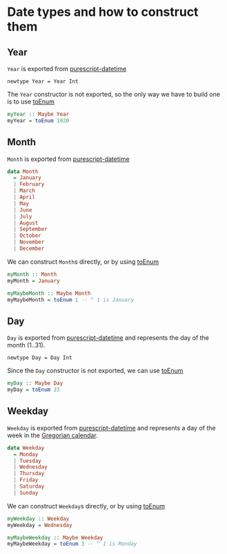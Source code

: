 # Date types and how to construct them

## Year

`Year` is exported from [purescript-datetime](https://pursuit.purescript.org/packages/purescript-datetime/4.1.1/docs/Data.Date.Component#t:Year)

`newtype Year = Year Int`

The `Year` constructor is not exported, so the only way we have to build one is to use [toEnum](https://pursuit.purescript.org/packages/purescript-enums/4.0.1/docs/Data.Enum#v:toEnum)

```haskell
myYear :: Maybe Year
myYear = toEnum 1920
```

## Month

`Month` is exported from [purescript-datetime](https://pursuit.purescript.org/packages/purescript-datetime/4.1.1/docs/Data.Date.Component#t:Month)

```haskell
data Month
  = January
  | February
  | March
  | April
  | May
  | June
  | July
  | August
  | September
  | October
  | November
  | December
```

We can construct `Month`s directly, or by using [toEnum](https://pursuit.purescript.org/packages/purescript-enums/4.0.1/docs/Data.Enum#v:toEnum)

```haskell
myMonth :: Month
myMonth = January

myMaybeMonth :: Maybe Month
myMaybeMonth = toEnum 1 -- ^ 1 is January
```


## Day

`Day` is exported from [purescript-datetime](https://pursuit.purescript.org/packages/purescript-datetime/4.1.1/docs/Data.Date.Component#t:Day) and represents the day of the month (1..31).

`newtype Day = Day Int`

Since the `Day` constructor is not exported, we can use [toEnum](https://pursuit.purescript.org/packages/purescript-enums/4.0.1/docs/Data.Enum#v:toEnum)

```haskell
myDay :: Maybe Day
myDay = toEnum 23
```

## Weekday

`Weekday` is exported from [purescript-datetime](https://pursuit.purescript.org/packages/purescript-datetime/4.1.1/docs/Data.Date.Component#t:Day) and represents a day of the week in the [Gregorian calendar](https://en.wikipedia.org/wiki/Gregorian_calendar).

```haskell
data Weekday  
  = Monday
  | Tuesday
  | Wednesday
  | Thursday
  | Friday
  | Saturday
  | Sunday
```

We can construct `Weekday`s directly, or by using [toEnum](https://pursuit.purescript.org/packages/purescript-enums/4.0.1/docs/Data.Enum#v:toEnum)

```haskell
myWeekday :: Weekday
myWeekday = Wednesday

myMaybeWeekday :: Maybe Weekday
myMaybeWeekday = toEnum 3 -- ^ 1 is Monday
```
